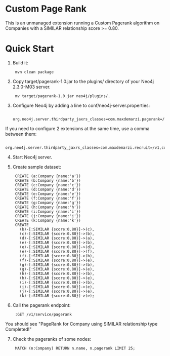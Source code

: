 Custom Page Rank
================

This is an unmanaged extension running a Custom Pagerank algorithm on Companies with a SIMILAR relationship score >= 0.80.


# Quick Start

1. Build it:

        mvn clean package

2. Copy target/pagerank-1.0.jar to the plugins/ directory of your Neo4j 2.3.0-M03 server.

        mv target/pagerank-1.0.jar neo4j/plugins/.

3. Configure Neo4j by adding a line to conf/neo4j-server.properties:

        org.neo4j.server.thirdparty_jaxrs_classes=com.maxdemarzi.pagerank=/v1
        
If you need to configure 2 extensions at the same time, use a comma between them:
        
        org.neo4j.server.thirdparty_jaxrs_classes=com.maxdemarzi.recruit=/v1,com.maxdemarzi.pagerank=/analytics

4. Start Neo4j server.

5. Create sample dataset:

        CREATE (a:Company {name:'a'})
        CREATE (b:Company {name:'b'})
        CREATE (c:Company {name:'c'})
        CREATE (d:Company {name:'d'})
        CREATE (e:Company {name:'e'})
        CREATE (f:Company {name:'f'})
        CREATE (g:Company {name:'g'})
        CREATE (h:Company {name:'h'})
        CREATE (i:Company {name:'i'})
        CREATE (j:Company {name:'j'})
        CREATE (k:Company {name:'k'})
        CREATE
          (b)-[:SIMILAR {score:0.80}]->(c),
          (c)-[:SIMILAR {score:0.80}]->(b),
          (d)-[:SIMILAR {score:0.80}]->(a),
          (e)-[:SIMILAR {score:0.80}]->(b),
          (e)-[:SIMILAR {score:0.80}]->(d),
          (e)-[:SIMILAR {score:0.80}]->(f),
          (f)-[:SIMILAR {score:0.80}]->(b),
          (f)-[:SIMILAR {score:0.80}]->(e),
          (g)-[:SIMILAR {score:0.80}]->(b),
          (g)-[:SIMILAR {score:0.80}]->(e),
          (h)-[:SIMILAR {score:0.80}]->(b),
          (h)-[:SIMILAR {score:0.80}]->(e),
          (i)-[:SIMILAR {score:0.80}]->(b),
          (i)-[:SIMILAR {score:0.80}]->(e),
          (j)-[:SIMILAR {score:0.80}]->(e),
          (k)-[:SIMILAR {score:0.80}]->(e);

6. Call the pagerank endpoint:

        :GET /v1/service/pagerank
        
You should see "PageRank for Company using SIMILAR relationship type Completed!"

7. Check the pageranks of some nodes:

        MATCH (n:Company) RETURN n.name, n.pagerank LIMIT 25;